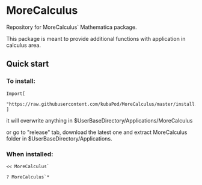 # MoreCalculus
Repository for MoreCalculus` Mathematica package.

This package is meant to provide additional functions with application in calculus area.

## Quick start

### To install:

    Import[
        "https://raw.githubusercontent.com/kubaPod/MoreCalculus/master/install.m"
    ]

it will overwrite anything in $UserBaseDirectory/Applications/MoreCalculus

or go to "release" tab, download the latest one and extract MoreCalculus folder
in $UserBaseDirectory/Applications.

### When installed:

    << MoreCalculus`

    ? MoreCalculus`*






